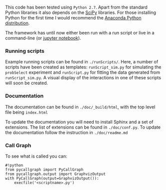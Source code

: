 This code has been tested using ``Python 2.7``. Apart from the standard Python libraries it also depends on the [SciPy](http://www.scipy.org/) libraries. For those installing Python for the first time I would recommend the [Anaconda Python distribution](https://store.continuum.io/cshop/anaconda/).

The framework has until now either been run with a run script or live in a command-line (or [jupyter notebook](http://jupyter.org/)).

### Running scripts ###
Example running scripts can be found in ``./runScripts/``. Here, a number of scripts have been created as templates: ``runScript_sim.py`` for simulating the ``probSelect`` experiment and ``runScript.py`` for fitting the data generated from ``runScript_sim.py``. A visual display of the interactions in one of these scripts will soon be created.

### Documentation ###
The documentation can be found in ``./doc/_build/html``, with the top level file being ``index.html``

To update the documentation you will need to install Sphinx and a set of extensions. The list of extensions can be found in ``./doc/conf.py``. To update the documentation follow the instruction in ``./doc/readme.md``

### Call Graph ###

To see what is called you can:

```
#!python
from pycallgraph import PyCallGraph
from pycallgraph.output import GraphvizOutput
with PyCallGraph(output=GraphvizOutput()):    
    execfile('<scriptname>.py') 

```
